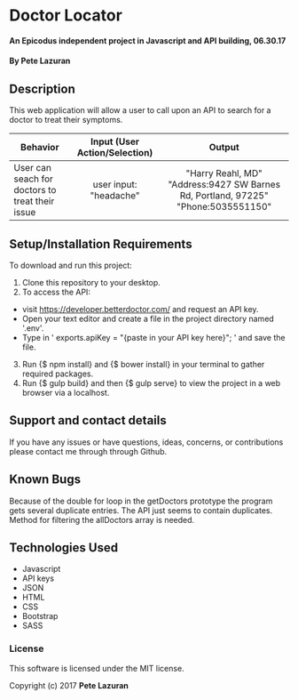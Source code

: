 
# Doctor Locator

#### An Epicodus independent project in Javascript and API building, 06.30.17

#### **By Pete Lazuran**

## Description

This web application will allow a user to call upon an API to search for a doctor to treat their symptoms.

|Behavior| Input (User Action/Selection) |Output|
|---|:---:|:---:|
|User can seach for doctors to treat their issue | user input: "headache" | "Harry Reahl, MD" "Address:9427 SW Barnes Rd, Portland, 97225" "Phone:5035551150" |


## Setup/Installation Requirements

To download and run this project:
1. Clone this repository to your desktop.
2. To access the API:
 * visit https://developer.betterdoctor.com/ and request an API key.
 * Open your text editor and create a file in the project directory named '.env'.
 * Type in ' exports.apiKey = "{paste in your API key here}"; ' and save the file.
3. Run {$ npm install} and {$ bower install} in your terminal to gather required packages.
4. Run {$ gulp build} and then {$ gulp serve} to view the project in a web browser via a localhost.


## Support and contact details

If you have any issues or have questions, ideas, concerns, or contributions please contact me through through Github.

## Known Bugs

Because of the double for loop in the getDoctors prototype the program gets several duplicate entries. The API just seems to contain duplicates. Method for filtering the allDoctors array is needed.

## Technologies Used

* Javascript
* API keys
* JSON
* HTML
* CSS
* Bootstrap
* SASS

### License
This software is licensed under the MIT license.

Copyright (c) 2017 **Pete Lazuran**

